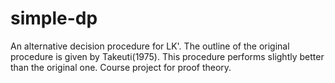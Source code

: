 # simple-dp
An alternative decision procedure for LK'. The outline of the original procedure is given by Takeuti(1975). This procedure performs slightly better than the original one. Course project for proof theory.
